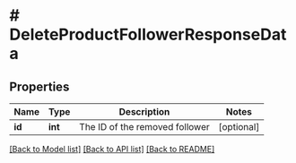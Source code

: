 # # DeleteProductFollowerResponseData

## Properties

Name | Type | Description | Notes
------------ | ------------- | ------------- | -------------
**id** | **int** | The ID of the removed follower | [optional]

[[Back to Model list]](../README.md#documentation-for-models) [[Back to API list]](../README.md#documentation-for-api-endpoints) [[Back to README]](../README.md)
